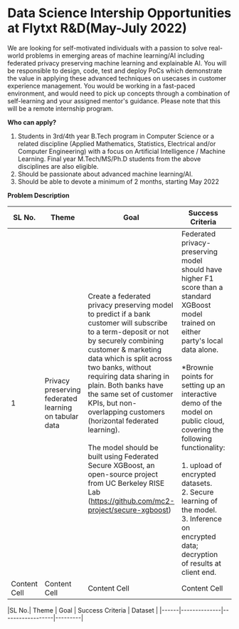 # Data Science Intership Opportunities at Flytxt R&D(May-July 2022)
We are looking for self-motivated individuals with a passion to solve real-world problems in emerging areas of machine learning/AI including federated privacy preserving machine learning and explainable AI. You will be responsible to design, code, test and deploy PoCs which demonstrate the value in applying these advanced techniques on usecases in customer experience management. You would be working in a fast-paced environment, and would need to pick up concepts through a combination of self-learning and your assigned mentor's guidance. Please note that this will be a remote internship program.

**Who can apply?**
1. Students in 3rd/4th year B.Tech program in Computer Science or a related discipline (Applied Mathematics, Statistics, Electrical and/or Computer Engineering) with a focus on Artificial Intelligence / Machine Learning. Final year M.Tech/MS/Ph.D students from the above disciplines are also eligible.
2. Should be passionate about advanced machine learning/AI.
3. Should be able to devote a minimum of 2 months, starting May 2022

**Problem Description**


| SL No.  | Theme | Goal | Success Criteria | Dataset |
| ------------- | ------------- | ------------- | ------------- | ------------- |
| 1  | Privacy preserving federated learning on tabular data | Create a federated privacy preserving model to predict if a bank customer will subscribe to a term-deposit or not by securely combining customer & marketing data which is split across two banks, without requiring data sharing in plain. Both banks have the same set of customer KPIs, but non-overlapping customers (horizontal federated learning).<br><br>The model should be built using Federated Secure XGBoost, an open-source project from UC Berkeley RISE Lab (https://github.com/mc2-project/secure-xgboost)  | Federated privacy-preserving model should have higher F1 score than a standard XGBoost model trained on either party's local data alone.<br><br>*Brownie points for setting up an interactive demo of the model on public cloud, covering the following functionality:<br><br>1. upload of encrypted datasets.<br>2. Secure learning of the model.<br>3. Inference on encrypted data; decryption of results at client end. | 1. https://archive.ics.uci.edu/ml/datasets/bank+marketing (41188 instances, 20 features)<br><br>horizontal federated learning is simulated by splitting the dataset horizontally into two at random.  |
| Content Cell  | Content Cell  | Content Cell  | Content Cell  | Content Cell  |

|SL No.| Theme | Goal | Success Criteria | Dataset |
|------|--------------|------------------|---------|
